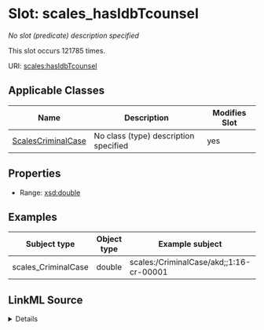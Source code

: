 

# Slot: scales_hasIdbTcounsel


_No slot (predicate) description specified_






This slot occurs 121785 times.


URI: [scales:hasIdbTcounsel](http://schemas.scales-okn.org/rdf/scales#hasIdbTcounsel)



<!-- no inheritance hierarchy -->





## Applicable Classes

| Name | Description | Modifies Slot |
| --- | --- | --- |
| [ScalesCriminalCase](../classes/ScalesCriminalCase.md) | No class (type) description specified |  yes  |







## Properties

* Range: [xsd:double](http://www.w3.org/2001/XMLSchema#double)






## Examples

| Subject type | Object type | Example subject | Example object | Occurrences |
| --- | --- | --- | --- | --- |
| scales_CriminalCase | double | scales:/CriminalCase/akd;;1:16-cr-00001 | 2.0 | 121785 |




## LinkML Source

<details>

```yaml
name: scales_hasIdbTcounsel
annotations:
  count:
    tag: count
    value: 121785
description: No slot (predicate) description specified
examples:
- object:
    example_object: '2.0'
    example_object_type: double
    example_predicate: scales:hasIdbTcounsel
    example_subject: scales:/CriminalCase/akd;;1:16-cr-00001
    example_subject_type: scales_CriminalCase
from_schema: scales-kg
rank: 1000
slot_uri: scales:hasIdbTcounsel
alias: scales_hasIdbTcounsel
domain_of:
- scales_CriminalCase
range: double

```
</details>